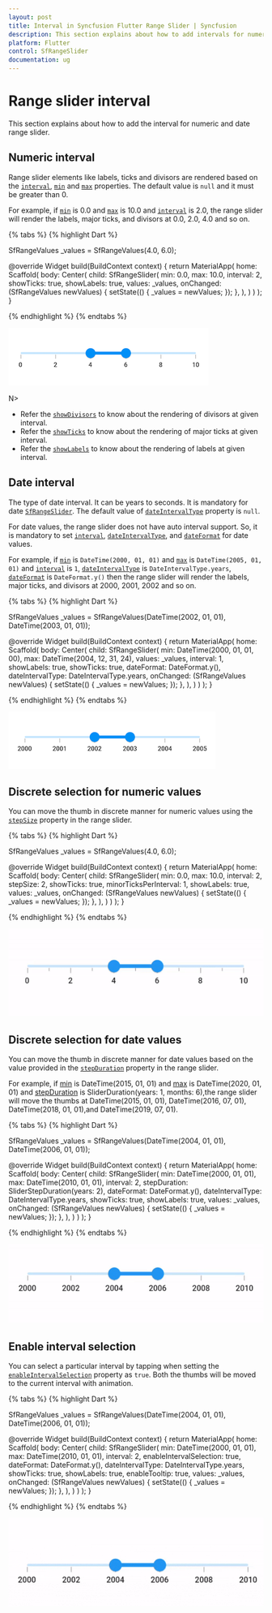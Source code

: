 ```yaml
---
layout: post
title: Interval in Syncfusion Flutter Range Slider | Syncfusion
description: This section explains about how to add intervals for numeric and date range slider in Flutter application.
platform: Flutter
control: SfRangeSlider
documentation: ug
---
```


# Range slider interval
This section explains about how to add the interval for numeric and date range slider.

## Numeric interval

Range slider elements like labels, ticks and divisors are rendered based on the [`interval`](https://pub.dev/documentation/syncfusion_flutter_sliders/latest/sliders/SfRangeSlider/interval.html), [`min`](https://pub.dev/documentation/syncfusion_flutter_sliders/latest/sliders/SfRangeSlider/min.html) and [`max`](https://pub.dev/documentation/syncfusion_flutter_sliders/latest/sliders/SfRangeSlider/max.html) properties. The default value is `null` and it must be greater than 0.

For example, if [`min`](https://pub.dev/documentation/syncfusion_flutter_sliders/latest/sliders/SfRangeSlider/min.html) is 0.0 and [`max`](https://pub.dev/documentation/syncfusion_flutter_sliders/latest/sliders/SfRangeSlider/max.html) is 10.0 and [`interval`](https://pub.dev/documentation/syncfusion_flutter_sliders/latest/sliders/SfRangeSlider/interval.html) is 2.0, the range slider will render the labels, major ticks, and divisors at 0.0, 2.0, 4.0 and so on.

{% tabs %}
{% highlight Dart %}

SfRangeValues _values = SfRangeValues(4.0, 6.0);

@override
Widget build(BuildContext context) {
  return MaterialApp(
      home: Scaffold(
          body: Center(
              child: SfRangeSlider(
                    min: 0.0,
                    max: 10.0,
                    interval: 2,
                    showTicks: true,
                    showLabels: true,
                    values: _values,
                    onChanged: (SfRangeValues newValues) {
                        setState(() {
                            _values = newValues;
                        });
                   },
               ),
          )
      )
  );
}

{% endhighlight %}
{% endtabs %}

![Numeric interval support](images/interval/numeric-interval.png)

N>
* Refer the [`showDivisors`](https://pub.dev/documentation/syncfusion_flutter_sliders/latest/sliders/SfRangeSlider/showDivisors.html) to know about the rendering of divisors at given interval.
* Refer the [`showTicks`](https://pub.dev/documentation/syncfusion_flutter_sliders/latest/sliders/SfRangeSlider/showTicks.html) to know about the rendering of major ticks at given interval.
* Refer the [`showLabels`](https://pub.dev/documentation/syncfusion_flutter_sliders/latest/sliders/SfRangeSlider/showLabels.html) to know about the rendering of labels at given interval.

## Date interval

The type of date interval. It can be years to seconds. It is mandatory for date [`SfRangeSlider`](https://pub.dev/documentation/syncfusion_flutter_sliders/latest/sliders/SfRangeSlider-class.html). The default value of [`dateIntervalType`](https://pub.dev/documentation/syncfusion_flutter_sliders/latest/sliders/SfRangeSlider/dateIntervalType.html) property is `null`.

For date values, the range slider does not have auto interval support. So, it is mandatory to set [`interval`](https://pub.dev/documentation/syncfusion_flutter_sliders/latest/sliders/SfRangeSlider/interval.html), [`dateIntervalType`](https://pub.dev/documentation/syncfusion_flutter_sliders/latest/sliders/SfRangeSlider/dateIntervalType.html), and [`dateFormat`](https://pub.dev/documentation/syncfusion_flutter_sliders/latest/sliders/SfRangeSlider/dateFormat.html) for date values.

For example, if [`min`](https://pub.dev/documentation/syncfusion_flutter_sliders/latest/sliders/SfRangeSlider/min.html) is `DateTime(2000, 01, 01)` and [`max`](https://pub.dev/documentation/syncfusion_flutter_sliders/latest/sliders/SfRangeSlider/max.html) is `DateTime(2005, 01, 01)` and [`interval`](https://pub.dev/documentation/syncfusion_flutter_sliders/latest/sliders/SfRangeSlider/interval.html) is `1`, [`dateIntervalType`](https://pub.dev/documentation/syncfusion_flutter_sliders/latest/sliders/SfRangeSlider/dateIntervalType.html) is `DateIntervalType.years`, [`dateFormat`](https://pub.dev/documentation/syncfusion_flutter_sliders/latest/sliders/SfRangeSlider/dateFormat.html) is `DateFormat.y()` then the range slider will render the labels, major ticks, and divisors at 2000, 2001, 2002 and so on.

{% tabs %}
{% highlight Dart %}

SfRangeValues _values = SfRangeValues(DateTime(2002, 01, 01), DateTime(2003, 01, 01));

@override
Widget build(BuildContext context) {
  return MaterialApp(
      home: Scaffold(
          body: Center(
              child:  SfRangeSlider(
                    min: DateTime(2000, 01, 01, 00),
                    max: DateTime(2004, 12, 31, 24),
                    values: _values,
                    interval: 1,
                    showLabels: true,
                    showTicks: true,
                    dateFormat: DateFormat.y(),
                    dateIntervalType: DateIntervalType.years,
                    onChanged: (SfRangeValues newValues) {
                        setState(() {
                            _values = newValues;
                        });
                   },
              ),
          )
      )
  );
}

{% endhighlight %}
{% endtabs %}

![Date interval type support](images/interval/date-interval-type.png)

## Discrete selection for numeric values

You can move the thumb in discrete manner for numeric values using the [`stepSize`](https://pub.dev/documentation/syncfusion_flutter_sliders/latest/sliders/SfRangeSlider/stepSize.html) property in the range slider.

{% tabs %}
{% highlight Dart %}

SfRangeValues _values = SfRangeValues(4.0, 6.0);

@override
Widget build(BuildContext context) {
  return MaterialApp(
      home: Scaffold(
          body: Center(
              child: SfRangeSlider(
                  min: 0.0,
                  max: 10.0,
                  interval: 2,
                  stepSize: 2,
                  showTicks: true,
                  minorTicksPerInterval: 1,
                  showLabels: true,
                  values: _values,
                  onChanged: (SfRangeValues newValues) {
                      setState(() {
                          _values = newValues;
                      });
                  },
              ),
          )
      )
  );
}

{% endhighlight %}
{% endtabs %}

![Step size support](images/interval/step-size-support.gif)

## Discrete selection for date values

You can move the thumb in discrete manner for date values based on the value provided in the [`stepDuration`](https://pub.dev/documentation/syncfusion_flutter_sliders/latest/sliders/SfRangeSlider/stepDuration.html) property in the range slider.

For example, if [min](https://pub.dev/documentation/syncfusion_flutter_sliders/latest/sliders/SfRangeSlider/min.html) is DateTime(2015, 01, 01) and [max](https://pub.dev/documentation/syncfusion_flutter_sliders/latest/sliders/SfRangeSlider/max.html) is DateTime(2020, 01, 01) and [stepDuration](https://pub.dev/documentation/syncfusion_flutter_sliders/latest/sliders/SfRangeSlider/stepDuration.html) is SliderDuration(years: 1, months: 6),the range slider will move the thumbs at DateTime(2015, 01, 01), DateTime(2016, 07, 01), DateTime(2018, 01, 01),and DateTime(2019, 07, 01).

{% tabs %}
{% highlight Dart %}

SfRangeValues _values = SfRangeValues(DateTime(2004, 01, 01), DateTime(2006, 01, 01));

@override
Widget build(BuildContext context) {
  return MaterialApp(
      home: Scaffold(
          body: Center(
            child: SfRangeSlider(
              min: DateTime(2000, 01, 01),
              max: DateTime(2010, 01, 01),
              interval: 2,
              stepDuration: SliderStepDuration(years: 2),
              dateFormat: DateFormat.y(),
              dateIntervalType: DateIntervalType.years,
              showTicks: true,
              showLabels: true,
              values: _values,
              onChanged: (SfRangeValues newValues) {
                setState(() {
                  _values = newValues;
                });
              },
            ),
          )
      )
  );
}

{% endhighlight %}
{% endtabs %}

![Step duration support](images/interval/range-step-duration-support.gif)

## Enable interval selection

You can select a particular interval by tapping when setting the [`enableIntervalSelection`](https://pub.dev/documentation/syncfusion_flutter_sliders/latest/sliders/SfRangeSlider/enableIntervalSelection.html) property as `true`. Both the thumbs will be moved to the current interval with animation.

{% tabs %}
{% highlight Dart %}

SfRangeValues _values = SfRangeValues(DateTime(2004, 01, 01), DateTime(2006, 01, 01));

@override
Widget build(BuildContext context) {
  return MaterialApp(
      home: Scaffold(
          body: Center(
            child: SfRangeSlider(
              min: DateTime(2000, 01, 01),
              max: DateTime(2010, 01, 01),
              interval: 2,
              enableIntervalSelection: true,
              dateFormat: DateFormat.y(),
              dateIntervalType: DateIntervalType.years,
              showTicks: true,
              showLabels: true,
              enableTooltip: true,
              values: _values,
              onChanged: (SfRangeValues newValues) {
                setState(() {
                  _values = newValues;
                });
              },
            ),
          )
      )
  );
}

{% endhighlight %}
{% endtabs %}

![Interval selection support](images/interval/range-interval-selection-support.gif)
